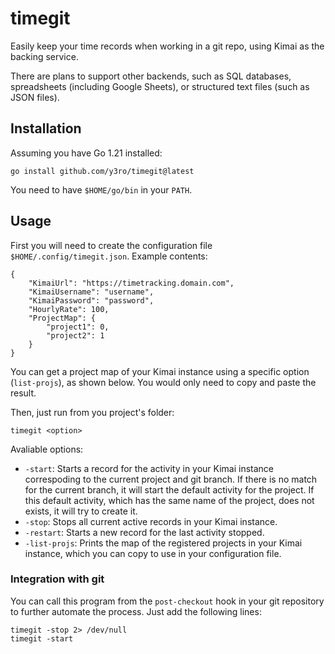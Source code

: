 # timegit

Easily keep your time records when working in a git repo, using Kimai as the backing service.

There are plans to support other backends, such as SQL databases, spreadsheets (including Google Sheets), or structured text files (such as JSON files).

## Installation

Assuming you have Go 1.21 installed:

`go install github.com/y3ro/timegit@latest`

You need to have `$HOME/go/bin` in your `PATH`.

## Usage

First you will need to create the configuration file `$HOME/.config/timegit.json`.
Example contents:

```
{
    "KimaiUrl": "https://timetracking.domain.com",
    "KimaiUsername": "username",
    "KimaiPassword": "password",
    "HourlyRate": 100,
    "ProjectMap": {
        "project1": 0,
        "project2": 1
    }
}
```

You can get a project map of your Kimai instance using a specific option (`list-projs`), as shown below. You would only need to copy and paste the result.

Then, just run from you project's folder:

```
timegit <option>
```

Avaliable options:

* `-start`: Starts a record for the activity in your Kimai instance correspoding to the current project and git branch. 
If there is no match for the current branch, it will start the default activity for the project. 
If this default activity, which has the same name of the project, does not exists, it will try to create it. 
* `-stop`: Stops all current active records in your Kimai instance.
* `-restart`: Starts a new record for the last activity stopped.
* `-list-projs`: Prints the map of the registered projects in your Kimai instance, which you can copy to use in your configuration file. 

### Integration with git

You can call this program from the `post-checkout` hook in your git repository to further automate the process.
Just add the following lines:

```
timegit -stop 2> /dev/null
timegit -start
```
